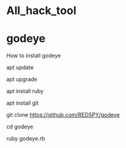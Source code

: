 # All_hack_tool
# godeye

How to install godeye

apt update

apt upgrade

apt install ruby

apt install git

git clone https://github.com/RED5PY/godeye

cd godeye

ruby godeye.rb


